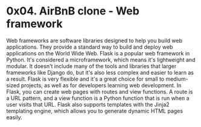 # 0x04. AirBnB clone - Web framework


Web frameworks are software libraries designed to help you build web applications. They provide a standard way to build and deploy web applications on the World Wide Web.
Flask is a popular web framework in Python. It's considered a microframework, which means it's lightweight and modular. It doesn't include many of the tools and libraries that larger frameworks like Django do, but it's also less complex and easier to learn as a result. Flask is very flexible and it's a great choice for small to medium-sized projects, as well as for developers learning web development.
In Flask, you can create web pages with routes and view functions. A route is a URL pattern, and a view function is a Python function that is run when a user visits that URL. Flask also supports templates with the Jinja2 templating engine, which allows you to generate dynamic HTML pages easily.
